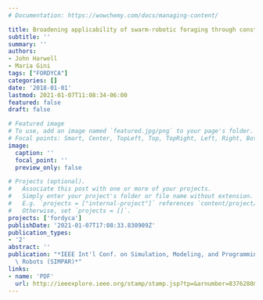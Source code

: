 ```yaml
---
# Documentation: https://wowchemy.com/docs/managing-content/

title: Broadening applicability of swarm-robotic foraging through constraint relaxation
subtitle: ''
summary: ''
authors:
- John Harwell
- Maria Gini
tags: ["FORDYCA"]
categories: []
date: '2018-01-01'
lastmod: 2021-01-07T11:08:34-06:00
featured: false
draft: false

# Featured image
# To use, add an image named `featured.jpg/png` to your page's folder.
# Focal points: Smart, Center, TopLeft, Top, TopRight, Left, Right, BottomLeft, Bottom, BottomRight.
image:
  caption: ''
  focal_point: ''
  preview_only: false

# Projects (optional).
#   Associate this post with one or more of your projects.
#   Simply enter your project's folder or file name without extension.
#   E.g. `projects = ["internal-project"]` references `content/project/deep-learning/index.md`.
#   Otherwise, set `projects = []`.
projects: ['fordyca']
publishDate: '2021-01-07T17:08:33.830909Z'
publication_types:
- '2'
abstract: ''
publication: "*IEEE Int'l Conf. on Simulation, Modeling, and Programming for Autonomous\
  \ Robots (SIMPAR)*"
links:
- name: 'PDF'
  url: http://ieeexplore.ieee.org/stamp/stamp.jsp?tp=&arnumber=8376280&isnumber=8376259
---
```

